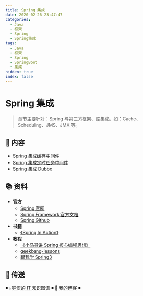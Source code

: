 ```yaml
---
title: Spring 集成
date: 2020-02-26 23:47:47
categories:
  - Java
  - 框架
  - Spring
  - Spring集成
tags:
  - Java
  - 框架
  - Spring
  - SpringBoot
  - 集成
hidden: true
index: false
---
```


# Spring 集成

> 章节主要针对：Spring 与第三方框架、库集成。如：Cache、Scheduling、JMS、JMX 等。

## 📖 内容

- [Spring 集成缓存中间件](01.Spring集成缓存.md)
- [Spring 集成定时任务中间件](02.Spring集成调度器.md)
- [Spring 集成 Dubbo](03.Spring集成Dubbo.md)

## 📚 资料

- **官方**
  - [Spring 官网](https://spring.io/)
  - [Spring Framework 官方文档](https://docs.spring.io/spring-framework/docs/current/spring-framework-reference/index.html)
  - [Spring Github](https://github.com/spring-projects/spring-framework)
- **书籍**
  - [《Spring In Action》](https://item.jd.com/12622829.html)
- **教程**
  - [《小马哥讲 Spring 核心编程思想》](https://time.geekbang.org/course/intro/265)
  - [geekbang-lessons](https://github.com/geektime-geekbang/geekbang-lessons)
  - [跟我学 Spring3](http://jinnianshilongnian.iteye.com/blog/1482071)

## 🚪 传送

◾ 💧 [钝悟的 IT 知识图谱](https://dunwu.github.io/) ◾ 🎯 [我的博客](https://github.com/dunwu/blog) ◾